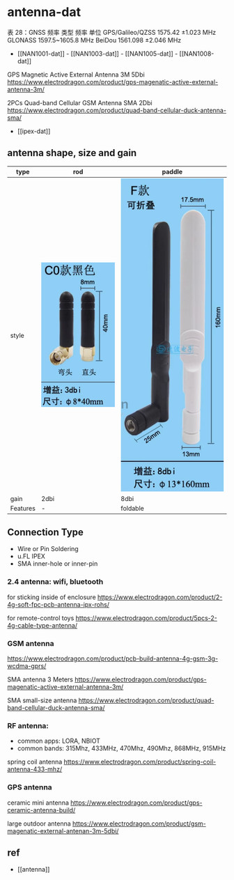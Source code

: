 
# antenna-dat

表 28：GNSS 频率
类型 频率 单位
GPS/Galileo/QZSS 1575.42 ±1.023 MHz
GLONASS 1597.5~1605.8 MHz
BeiDou 1561.098 ±2.046 MHz


- [[NAN1001-dat]] - [[NAN1003-dat]] - [[NAN1005-dat]] - [[NAN1008-dat]]

GPS Magnetic Active External Antenna 3M 5Dbi
https://www.electrodragon.com/product/gps-magenatic-active-external-antenna-3m/

2PCs Quad-band Cellular GSM Antenna SMA 2Dbi
https://www.electrodragon.com/product/quad-band-cellular-duck-antenna-sma/



- [[ipex-dat]]



## antenna shape, size and gain 

| type     | rod                          | paddle                       |
| -------- | ---------------------------- | ---------------------------- |
| style    | ![](2023-10-27-15-41-39.png) | ![](2023-10-27-15-42-27.png) |
| gain     | 2dbi                         | 8dbi                         |
| Features | -                            | foldable                     |

## Connection Type 

- Wire or Pin Soldering
- u.FL IPEX 
- SMA inner-hole or inner-pin




### 2.4 antenna: wifi, bluetooth

for sticking inside of enclosure
https://www.electrodragon.com/product/2-4g-soft-fpc-pcb-antenna-ipx-rohs/

for remote-control toys
https://www.electrodragon.com/product/5pcs-2-4g-cable-type-antenna/

### GSM antenna

https://www.electrodragon.com/product/pcb-build-antenna-4g-gsm-3g-wcdma-gprs/

SMA antenna 3 Meters
https://www.electrodragon.com/product/gps-magenatic-active-external-antenna-3m/

SMA small-size antenna
https://www.electrodragon.com/product/quad-band-cellular-duck-antenna-sma/

### RF antenna:

- common apps: LORA, NBIOT
- common bands: 315Mhz, 433MHz, 470Mhz, 490Mhz, 868MHz, 915MHz

spring coil antenna
https://www.electrodragon.com/product/spring-coil-antenna-433-mhz/

### GPS antenna

ceramic mini antenna
https://www.electrodragon.com/product/gps-ceramic-antenna-build/

large outdoor antenna
https://www.electrodragon.com/product/gsm-magenatic-external-antenan-3m-5dbi/

## ref

- [[antenna]]
